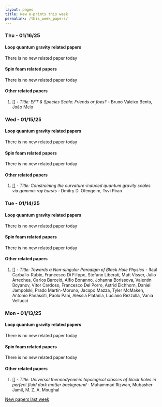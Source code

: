 ```yaml
---
layout: pages
title: New e-prints this week
permalink: /this_week_papers/
---
```




### Thu - 01/16/25

#### Loop quantum gravity related papers

There is no new related paper today 

#### Spin foam related papers

There is no new related paper today 



#### Other related papers

1. [[]](https://arxiv.org/abs/) - *Title:
          EFT & Species Scale: Friends or foes?* - Bruno Valeixo Bento, João Melo



### Wed - 01/15/25

#### Loop quantum gravity related papers

There is no new related paper today 

#### Spin foam related papers

There is no new related paper today 



#### Other related papers

1. [[]](https://arxiv.org/abs/) - *Title:
          Constraining the curvature-induced quantum gravity scales via gamma-ray bursts* - Dmitry D. Ofengeim, Tsvi Piran



### Tue - 01/14/25

#### Loop quantum gravity related papers

There is no new related paper today 

#### Spin foam related papers

There is no new related paper today 



#### Other related papers

1. [[]](https://arxiv.org/abs/) - *Title:
          Towards a Non-singular Paradigm of Black Hole Physics* - Raúl Carballo-Rubio, Francesco Di Filippo, Stefano Liberati, Matt Visser, Julio Arrechea, Carlos Barceló, Alfio Bonanno, Johanna Borissova, Valentin Boyanov, Vitor Cardoso, Francesco Del Porro, Astrid Eichhorn, Daniel Jampolski, Prado Martín-Moruno, Jacopo Mazza, Tyler McMaken, Antonio Panassiti, Paolo Pani, Alessia Platania, Luciano Rezzolla, Vania Vellucci



### Mon - 01/13/25

#### Loop quantum gravity related papers

There is no new related paper today 

#### Spin foam related papers

There is no new related paper today 



#### Other related papers

1. [[]](https://arxiv.org/abs/) - *Title:
          Universal thermodynamic topological classes of black holes in perfect fluid dark matter background* - Muhammad Rizwan, Mubasher Jamil, M. Z. A. Moughal






[New papers last week]({{site.url}}/archived/weekly/pre-prints/2025/01/13/archived_weekly_papers.html)